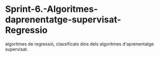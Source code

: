 # Sprint-6.-Algoritmes-daprenentatge-supervisat-Regressio
 algoritmes de regressió, classificats dins dels algoritmes d'aprenentatge supervisat.
